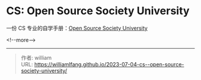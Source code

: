 # CS: Open Source Society University


一份 CS 专业的自学手册：[Open Source Society University](https://github.com/ossu/computer-science)

&lt;!--more--&gt;





---

> 作者: william  
> URL: https://williamlfang.github.io/2023-07-04-cs--open-source-society-university/  

